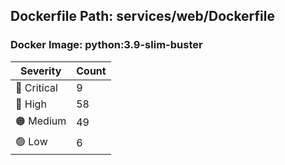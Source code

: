 ## Dockerfile Path: services/web/Dockerfile

### Docker Image: python:3.9-slim-buster
| Severity | Count |
|----------|-------|
| 🛑 Critical | 9 |
| 🔴 High | 58 |
| 🟠 Medium | 49 |
| 🟢 Low | 6 |